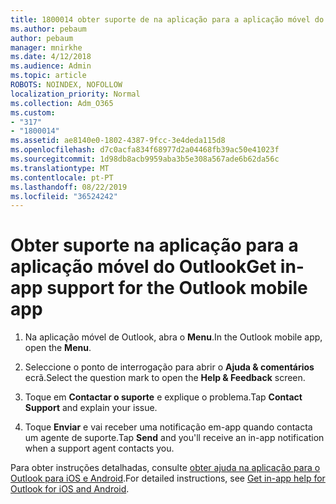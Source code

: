 ```yaml
---
title: 1800014 obter suporte de na aplicação para a aplicação móvel do Outlook
ms.author: pebaum
author: pebaum
manager: mnirkhe
ms.date: 4/12/2018
ms.audience: Admin
ms.topic: article
ROBOTS: NOINDEX, NOFOLLOW
localization_priority: Normal
ms.collection: Adm_O365
ms.custom:
- "317"
- "1800014"
ms.assetid: ae8140e0-1802-4387-9fcc-3e4deda115d8
ms.openlocfilehash: d7c0acfa834f68977d2a04468fb39ac50e41023f
ms.sourcegitcommit: 1d98db8acb9959aba3b5e308a567ade6b62da56c
ms.translationtype: MT
ms.contentlocale: pt-PT
ms.lasthandoff: 08/22/2019
ms.locfileid: "36524242"
---
```

# <a name="get-in-app-support-for-the-outlook-mobile-app"></a><span data-ttu-id="a73a3-102">Obter suporte na aplicação para a aplicação móvel do Outlook</span><span class="sxs-lookup"><span data-stu-id="a73a3-102">Get in-app support for the Outlook mobile app</span></span>

1. <span data-ttu-id="a73a3-103">Na aplicação móvel de Outlook, abra o **Menu**.</span><span class="sxs-lookup"><span data-stu-id="a73a3-103">In the Outlook mobile app, open the **Menu**.</span></span>

2. <span data-ttu-id="a73a3-104">Seleccione o ponto de interrogação para abrir o **Ajuda &amp; comentários** ecrã.</span><span class="sxs-lookup"><span data-stu-id="a73a3-104">Select the question mark to open the **Help &amp; Feedback** screen.</span></span>

3. <span data-ttu-id="a73a3-105">Toque em **Contactar o suporte** e explique o problema.</span><span class="sxs-lookup"><span data-stu-id="a73a3-105">Tap **Contact Support** and explain your issue.</span></span>

4. <span data-ttu-id="a73a3-106">Toque **Enviar** e vai receber uma notificação em-app quando contacta um agente de suporte.</span><span class="sxs-lookup"><span data-stu-id="a73a3-106">Tap **Send** and you'll receive an in-app notification when a support agent contacts you.</span></span>

<span data-ttu-id="a73a3-107">Para obter instruções detalhadas, consulte [obter ajuda na aplicação para o Outlook para iOS e Android](https://support.office.com/article/218a22d1-9fa5-4889-b689-de1c63493243.aspx#ID0EAABAAA=Contact_Support).</span><span class="sxs-lookup"><span data-stu-id="a73a3-107">For detailed instructions, see [Get in-app help for Outlook for iOS and Android](https://support.office.com/article/218a22d1-9fa5-4889-b689-de1c63493243.aspx#ID0EAABAAA=Contact_Support).</span></span>
